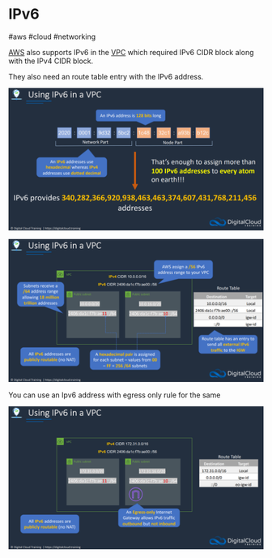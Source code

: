 # IPv6
#aws #cloud #networking 

[AWS](Cloud%20Computing/AWS/AWS.md) also supports IPv6 in the [VPC](Cloud%20Computing/AWS/Networking/VPC.md) which required IPv6 CIDR block along with the IPv4 CIDR block.  

They also need an route table entry with the IPv6 address.

![](Attachments/Pasted%20image%2020230305185014.png)

![](Attachments/Pasted%20image%2020230305185117.png)


You can use an Ipv6 address with egress only rule for the same 

![](Attachments/Pasted%20image%2020230305185158.png)
